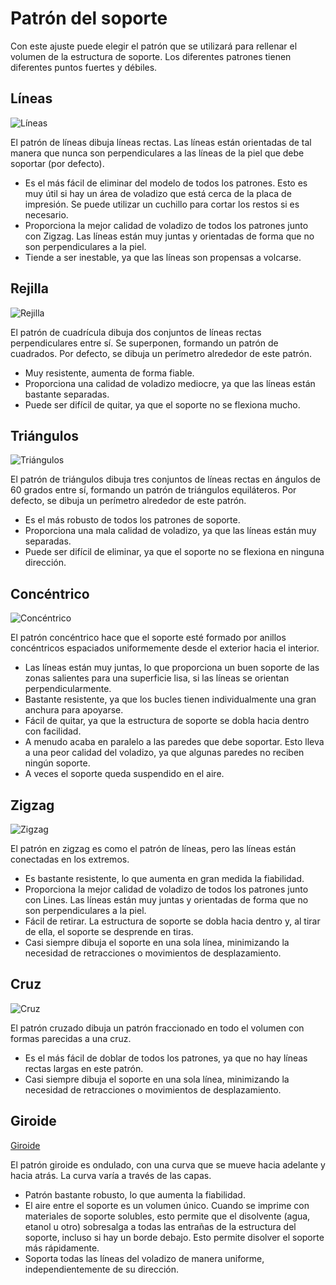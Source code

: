 Patrón del soporte
====
Con este ajuste puede elegir el patrón que se utilizará para rellenar el volumen de la estructura de soporte. Los diferentes patrones tienen diferentes puntos fuertes y débiles.

<!--screenshot {
"image_path": "support_pattern_lines.png",
"models": [
    {
        "script": "calendar_holder.scad",
        "transformation": ["rotateX(90)"]
    }
],
"camera_position": [0, 0, 135],
"settings": {
    "support_enable": true,
    "support_pattern": "lines"
},
"structures": ["helpers"],
"colours": 16
}-->
Líneas
----
![Líneas](../images/support_pattern_lines.png)

El patrón de líneas dibuja líneas rectas. Las líneas están orientadas de tal manera que nunca son perpendiculares a las líneas de la piel que debe soportar (por defecto).
* Es el más fácil de eliminar del modelo de todos los patrones. Esto es muy útil si hay un área de voladizo que está cerca de la placa de impresión. Se puede utilizar un cuchillo para cortar los restos si es necesario.
* Proporciona la mejor calidad de voladizo de todos los patrones junto con Zigzag. Las líneas están muy juntas y orientadas de forma que no son perpendiculares a la piel.
* Tiende a ser inestable, ya que las líneas son propensas a volcarse.

<!--screenshot {
"image_path": "support_pattern_grid.png",
"models": [
    {
        "script": "calendar_holder.scad",
        "transformation": ["rotateX(90)"]
    }
],
"camera_position": [0, 0, 135],
"settings": {
    "support_enable": true,
    "support_pattern": "grid"
},
"structures": ["helpers"],
"colours": 16
}-->
Rejilla
----
![Rejilla](../images/support_pattern_grid.png)

El patrón de cuadrícula dibuja dos conjuntos de líneas rectas perpendiculares entre sí. Se superponen, formando un patrón de cuadrados. Por defecto, se dibuja un perímetro alrededor de este patrón.
* Muy resistente, aumenta de forma fiable.
* Proporciona una calidad de voladizo mediocre, ya que las líneas están bastante separadas.
* Puede ser difícil de quitar, ya que el soporte no se flexiona mucho.

<!--screenshot {
"image_path": "support_pattern_triangles.png",
"models": [
    {
        "script": "calendar_holder.scad",
        "transformation": ["rotateX(90)"]
    }
],
"camera_position": [0, 0, 135],
"settings": {
    "support_enable": true,
    "support_pattern": "triangles"
},
"structures": ["helpers"],
"colours": 16
}-->
Triángulos
----
![Triángulos](../images/support_pattern_triangles.png)

El patrón de triángulos dibuja tres conjuntos de líneas rectas en ángulos de 60 grados entre sí, formando un patrón de triángulos equiláteros. Por defecto, se dibuja un perímetro alrededor de este patrón.
* Es el más robusto de todos los patrones de soporte.
* Proporciona una mala calidad de voladizo, ya que las líneas están muy separadas.
* Puede ser difícil de eliminar, ya que el soporte no se flexiona en ninguna dirección.

<!--screenshot {
"image_path": "support_pattern_concentric.png",
"models": [
    {
        "script": "calendar_holder.scad",
        "transformation": ["rotateX(90)"]
    }
],
"camera_position": [0, 0, 135],
"settings": {
    "support_enable": true,
    "support_pattern": "concentric"
},
"structures": ["helpers"],
"colours": 16
}-->
Concéntrico
----
![Concéntrico](../images/support_pattern_concentric.png)

El patrón concéntrico hace que el soporte esté formado por anillos concéntricos espaciados uniformemente desde el exterior hacia el interior.
* Las líneas están muy juntas, lo que proporciona un buen soporte de las zonas salientes para una superficie lisa, si las líneas se orientan perpendicularmente.
* Bastante resistente, ya que los bucles tienen individualmente una gran anchura para apoyarse.
* Fácil de quitar, ya que la estructura de soporte se dobla hacia dentro con facilidad.
* A menudo acaba en paralelo a las paredes que debe soportar. Esto lleva a una peor calidad del voladizo, ya que algunas paredes no reciben ningún soporte.
* A veces el soporte queda suspendido en el aire.

<!--screenshot {
"image_path": "support_pattern_zigzag.png",
"models": [
    {
        "script": "calendar_holder.scad",
        "transformation": ["rotateX(90)"]
    }
],
"camera_position": [0, 0, 135],
"settings": {
    "support_enable": true,
    "support_pattern": "zigzag"
},
"structures": ["helpers"],
"colours": 16
}-->
Zigzag
----
![Zigzag](../images/support_pattern_zigzag.png)

El patrón en zigzag es como el patrón de líneas, pero las líneas están conectadas en los extremos.
* Es bastante resistente, lo que aumenta en gran medida la fiabilidad.
* Proporciona la mejor calidad de voladizo de todos los patrones junto con Lines. Las líneas están muy juntas y orientadas de forma que no son perpendiculares a la piel.
* Fácil de retirar. La estructura de soporte se dobla hacia dentro y, al tirar de ella, el soporte se desprende en tiras.
* Casi siempre dibuja el soporte en una sola línea, minimizando la necesidad de retracciones o movimientos de desplazamiento.

<!--screenshot {
"image_path": "support_pattern_cross.png",
"models": [
    {
        "script": "calendar_holder.scad",
        "transformation": ["rotateX(90)"]
    }
],
"camera_position": [0, 0, 135],
"settings": {
    "support_enable": true,
    "support_pattern": "cross"
},
"structures": ["helpers"],
"colours": 16
}-->
Cruz
----
![Cruz](../images/support_pattern_cross.png)

El patrón cruzado dibuja un patrón fraccionado en todo el volumen con formas parecidas a una cruz.
* Es el más fácil de doblar de todos los patrones, ya que no hay líneas rectas largas en este patrón.
* Casi siempre dibuja el soporte en una sola línea, minimizando la necesidad de retracciones o movimientos de desplazamiento.

<!--screenshot {
"image_path": "support_pattern_gyroid.png",
"models": [
    {
        "script": "calendar_holder.scad",
        "transformation": ["rotateX(90)"]
    }
],
"camera_position": [0, 0, 135],
"settings": {
    "support_enable": true,
    "support_pattern": "gyroid"
},
"structures": ["helpers"],
"colours": 16
}-->
<!--if cura_version >= 4.1-->
Giroide
----
[Giroide](../images/support_pattern_gyroid.png)

El patrón giroide es ondulado, con una curva que se mueve hacia adelante y hacia atrás. La curva varía a través de las capas.
* Patrón bastante robusto, lo que aumenta la fiabilidad.
* El aire entre el soporte es un volumen único. Cuando se imprime con materiales de soporte solubles, esto permite que el disolvente (agua, etanol u otro) sobresalga a todas las entrañas de la estructura del soporte, incluso si hay un borde debajo. Esto permite disolver el soporte más rápidamente.
* Soporta todas las líneas del voladizo de manera uniforme, independientemente de su dirección.
<!--endif-->